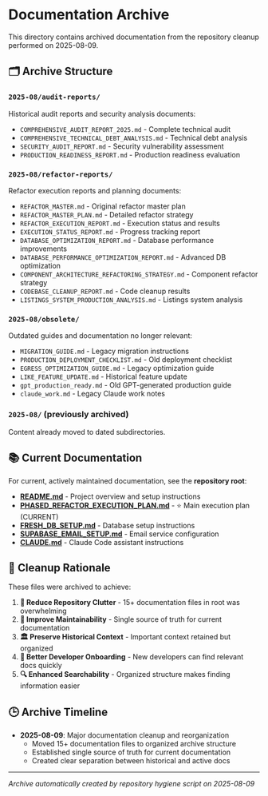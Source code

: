 # Documentation Archive

This directory contains archived documentation from the repository cleanup performed on 2025-08-09.

## 🗂️ Archive Structure

### `2025-08/audit-reports/`
Historical audit reports and security analysis documents:
- `COMPREHENSIVE_AUDIT_REPORT_2025.md` - Complete technical audit
- `COMPREHENSIVE_TECHNICAL_DEBT_ANALYSIS.md` - Technical debt analysis
- `SECURITY_AUDIT_REPORT.md` - Security vulnerability assessment  
- `PRODUCTION_READINESS_REPORT.md` - Production readiness evaluation

### `2025-08/refactor-reports/`
Refactor execution reports and planning documents:
- `REFACTOR_MASTER.md` - Original refactor master plan
- `REFACTOR_MASTER_PLAN.md` - Detailed refactor strategy
- `REFACTOR_EXECUTION_REPORT.md` - Execution status and results
- `EXECUTION_STATUS_REPORT.md` - Progress tracking report
- `DATABASE_OPTIMIZATION_REPORT.md` - Database performance improvements
- `DATABASE_PERFORMANCE_OPTIMIZATION_REPORT.md` - Advanced DB optimization
- `COMPONENT_ARCHITECTURE_REFACTORING_STRATEGY.md` - Component refactor strategy
- `CODEBASE_CLEANUP_REPORT.md` - Code cleanup results
- `LISTINGS_SYSTEM_PRODUCTION_ANALYSIS.md` - Listings system analysis

### `2025-08/obsolete/`
Outdated guides and documentation no longer relevant:
- `MIGRATION_GUIDE.md` - Legacy migration instructions
- `PRODUCTION_DEPLOYMENT_CHECKLIST.md` - Old deployment checklist
- `EGRESS_OPTIMIZATION_GUIDE.md` - Legacy optimization guide
- `LIKE_FEATURE_UPDATE.md` - Historical feature update
- `gpt_production_ready.md` - Old GPT-generated production guide
- `claude_work.md` - Legacy Claude work notes

### `2025-08/` (previously archived)
Content already moved to dated subdirectories.

## 📚 Current Documentation

For current, actively maintained documentation, see the **repository root**:

- **[README.md](/README.md)** - Project overview and setup instructions
- **[PHASED_REFACTOR_EXECUTION_PLAN.md](/PHASED_REFACTOR_EXECUTION_PLAN.md)** - ⭐ Main execution plan (CURRENT)
- **[FRESH_DB_SETUP.md](/FRESH_DB_SETUP.md)** - Database setup instructions
- **[SUPABASE_EMAIL_SETUP.md](/SUPABASE_EMAIL_SETUP.md)** - Email service configuration
- **[CLAUDE.md](/CLAUDE.md)** - Claude Code assistant instructions

## 🎯 Cleanup Rationale

These files were archived to achieve:

1. **🧹 Reduce Repository Clutter** - 15+ documentation files in root was overwhelming
2. **📖 Improve Maintainability** - Single source of truth for current documentation
3. **🏛️ Preserve Historical Context** - Important context retained but organized
4. **🚀 Better Developer Onboarding** - New developers can find relevant docs quickly
5. **🔍 Enhanced Searchability** - Organized structure makes finding information easier

## 🕒 Archive Timeline

- **2025-08-09**: Major documentation cleanup and reorganization
  - Moved 15+ documentation files to organized archive structure
  - Established single source of truth for current documentation
  - Created clear separation between historical and active docs

---

*Archive automatically created by repository hygiene script on 2025-08-09*
